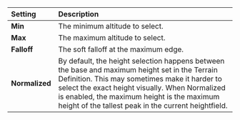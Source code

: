 | Setting        | Description                                                                                                                                                                                                                                                                                             |
| :------------- | :------------------------------------------------------------------------------------------------------------------------------------------------------------------------------------------------------------------------------------------------------------------------------------------------------ |
| **Min**        | The minimum altitude to select.                                                                                                                                                                                                                                                                         |
| **Max**        | The maximum altitude to select.                                                                                                                                                                                                                                                                         |
| **Falloff**    | The soft falloff at the maximum edge.                                                                                                                                                                                                                                                                   |
| **Normalized** | By default, the height selection happens between the base and maximum height set in the Terrain Definition. This may sometimes make it harder to select the exact height visually. When Normalized is enabled, the maximum height is the maximum height of the tallest peak in the current heightfield. |